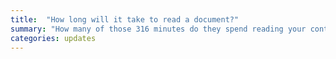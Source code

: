 ```yaml
---
title:  "How long will it take to read a document?"
summary: "How many of those 316 minutes do they spend reading your content? ... By the time blogging platform Medium opened to everyone in October 2013 — with hopes from its founder Evan ... In this case, 0.69 x 0.60 = 0.414."
categories: updates
---
```



